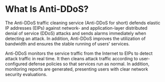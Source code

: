 # What Is Anti-DDoS?<a name="en-us_topic_0023977462"></a>

The Anti-DDoS traffic cleaning service \(Anti-DDoS for short\) defends elastic IP addresses \(EIPs\) against network- and application-layer distributed denial of service \(DDoS\) attacks and sends alarms immediately when detecting an attack. In addition, Anti-DDoS improves the utilization of bandwidth and ensures the stable running of users' services.

Anti-DDoS monitors the service traffic from the Internet to EIPs to detect attack traffic in real time. It then cleans attack traffic according to user-configured defense policies so that services run as normal. In addition, monitoring reports are generated, presenting users with clear network security evaluations.

